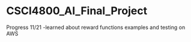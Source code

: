 # CSCI4800_AI_Final_Project

Progress 11/21
-learned about reward functions examples and testing on AWS
